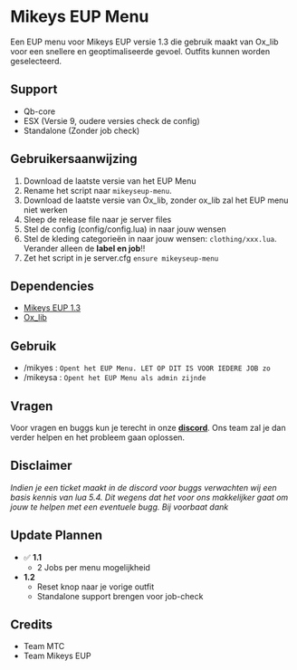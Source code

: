 
# Mikeys EUP Menu

Een EUP menu voor Mikeys EUP versie 1.3 die gebruik maakt van Ox_lib voor een snellere en geoptimaliseerde gevoel. Outfits kunnen worden geselecteerd.

## Support
- Qb-core
- ESX (Versie 9, oudere versies check de config)
- Standalone (Zonder job check)

## Gebruikersaanwijzing
1. Download de laatste versie van het EUP Menu
2. Rename het script naar `mikeyseup-menu`.
3. Download de laatste versie van Ox_lib, zonder ox_lib zal het EUP menu niet werken
4. Sleep de release file naar je server files
5. Stel de config (config/config.lua) in naar jouw wensen
6. Stel de kleding categorieën in naar jouw wensen: `clothing/xxx.lua`. Verander alleen de **label en job**!!
7. Zet het script in je server.cfg `ensure mikeyseup-menu`

## Dependencies
- [Mikeys EUP 1.3](https://discord.gg/pdFSzG6YdJ)
- [Ox_lib](https://github.com/overextended/ox_lib/releases/tag/v3.18.0)

## Gebruik 
- /mikyes  :  `Opent het EUP Menu. LET OP DIT IS VOOR IEDERE JOB zo`
- /mikeysa :  `Opent het EUP Menu als admin zijnde`

## Vragen
Voor vragen en buggs kun je terecht in onze __[discord](https://discord.gg/pdFSzG6YdJ)__. Ons team zal je dan verder helpen en het probleem gaan oplossen. 

## Disclaimer
*Indien je een ticket maakt in de discord voor buggs verwachten wij een basis kennis van lua 5.4. Dit wegens dat het voor ons makkelijker gaat om jouw te helpen met een eventuele bugg. Bij voorbaat dank*

## Update Plannen
- ✅ **1.1**
    - 2 Jobs per menu mogelijkheid
- **1.2**
    - Reset knop naar je vorige outfit
    - Standalone support brengen voor job-check

## Credits
- Team MTC
- Team Mikeys EUP
